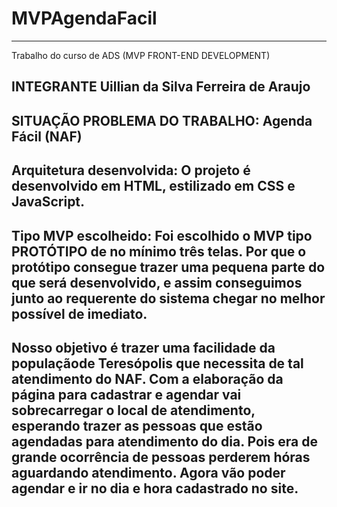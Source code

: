 # MVPAgendaFacil
----------
Trabalho do curso de ADS (MVP FRONT-END DEVELOPMENT)

INTEGRANTE
Uillian da Silva Ferreira de Araujo
----------

SITUAÇÃO PROBLEMA DO TRABALHO: 
Agenda Fácil (NAF)
-----------

Arquitetura desenvolvida:
O projeto é desenvolvido em HTML, estilizado em CSS e JavaScript.
-----------

Tipo MVP escolheido:
Foi escolhido o MVP tipo PROTÓTIPO de no mínimo três telas. Por que o protótipo consegue trazer uma pequena parte do que será desenvolvido, e assim conseguimos junto ao requerente do sistema chegar no melhor possível de imediato.
------------

Nosso objetivo é trazer uma facilidade da populaçãode Teresópolis que necessita de tal atendimento do NAF. Com a elaboração da página para cadastrar e agendar vai sobrecarregar o local de atendimento, esperando trazer as pessoas que estão agendadas para atendimento do dia.
Pois era de grande ocorrência de pessoas perderem hóras aguardando atendimento. Agora vão poder agendar e ir no dia e hora cadastrado no site.
-----------


